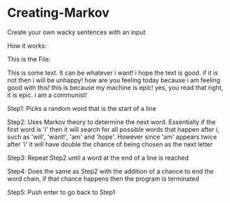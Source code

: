 # Creating-Markov
Create your own wacky sentences with an input

How it works:

This is the File:

This is some text.
It can be whatever i want!
i hope the text is good.
if it is not then i will be unhappy!
how are you feeling today because i am feeling good with this!
this is because my machine is epic!
yes, you read that right, it is epic.
i am a communist!

Step1: Picks a random word that is the start of a line

Step2: Uses Markov theory to determine the next word. Essentially if the first word is 'i' then it will search for all possible words that happen after i, such as 'will', 'want!', 'am' and 'hope'. However since 'am' appears twice after 'i' it will have double the chance of being chosen as the next letter

Step3: Repeat Step2 until a word at the end of a line is reached

Step4: Does the same as Step2 with the addition of a chance to end the word chain, if that chance happens then the program is terminated

Step5: Push enter to go back to Step1
